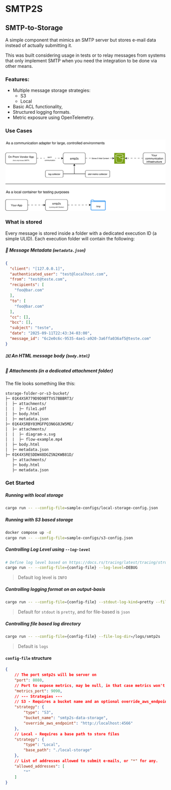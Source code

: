# SMTP2S 
## SMTP-to-Storage

A simple component that mimics an SMTP server but stores e-mail data instead of actually submitting it.

This was built considering usage in tests or to relay messages from systems that only implement SMTP when you need the integration to be done via other means.

### Features:
- Multiple message storage strategies:
    - S3
    - Local
- Basic ACL functionality,
- Structured logging formats.
- Metric exposure using OpenTelemetry.

### Use Cases

![Use cases diagram](__resources/use-cases.drawio.svg)

### What is stored

Every message is stored inside a folder with a dedicated execution ID (a simple ULID). Each execution folder will contain the following:

##### 🔎 Message Metadata (`metadata.json`)
```json
{
  "client": "[127.0.0.1]",
  "authenticated_user": "test@localhost.com",
  "from": "test@teste.com",
  "recipients": [
    "foo@bar.com"
  ],
  "to": [
    "foo@bar.com"
  ],
  "cc": [],
  "bcc": [],
  "subject": "teste",
  "date": "2025-09-11T22:43:34-03:00",
  "message_id": "6c2e0c6c-9535-4ae1-a920-3a6ffa036af5@teste.com"
}
```

##### ✉️ An HTML message body (`body.html`)

##### 📁 Attachments (in a dedicated attachment folder)

The file looks something like this:

```
storage-folder-or-s3-bucket/
├─ 01K4XSR779D9D9BTTVS7BBBRT3/
│  ├─ attachments/
│  |  ├─ file1.pdf
│  ├─ body.html
│  ├─ metadata.json
├─ 01K4XSRBY03MGFPQ3N6G0JW5ME/
│  ├─ attachments/
│  |  ├─ diagram-x.svg
│  |  ├─ flow-example.mp4
│  ├─ body.html
│  ├─ metadata.json
├─ 01K4XSRESDDW48DGZSN2KWB81D/
   ├─ attachments/
   ├─ body.html
   ├─ metadata.json
```

### Get Started

##### Running with local storage
```sh
cargo run -- --config-file=sample-configs/local-storage-config.json
```

##### Running with S3 based storage
```sh
docker compose up -d
cargo run -- --config-file=sample-configs/s3-config.json
```

##### Controlling Log Level using `--log-level`
```sh
# Define log level based on https://docs.rs/tracing/latest/tracing/struct.Level.html
cargo run -- --config-file={config-file} --log-level=DEBUG
```
> Default log level is `INFO`

##### Controlling logging format on an output-basis
```sh
cargo run -- --config-file={config-file} --stdout-log-kind=pretty --file-log-kind=json
```
> Default for `stdout` is `pretty`, and for file-based is `json`

##### Controlling file based log directory
```sh
cargo run -- --config-file={config-file} --file-log-dir=/logs/smtp2s
```
> Default is `logs`

#### `config-file` structure
```json
{
    // The port smtp2s will be server on
    "port": 8080,
    // Port to expose metrics, may be null, in that case metrics won't be exposed
    "metrics_port": 9090,
    // --- Strategies ---
    // S3 - Requires a bucket name and an optional override_aws_endpoint
    "strategy": {
        "type": "S3",
        "bucket_name": "smtp2s-data-storage",
        "override_aws_endpoint": "http://localhost:4566"
    },
    // Local - Requires a base path to store files
    "strategy": {
        "type": "Local",
        "base_path": "./local-storage"
    },
    // List of addresses allowed to submit e-mails, or "*" for any.
    "allowed_addresses": [
        "*"
    ]
}
```